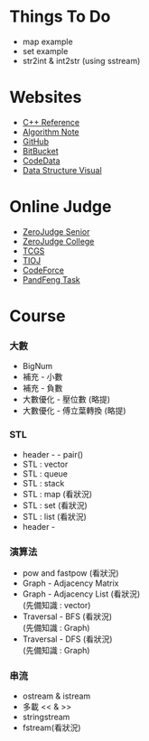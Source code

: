 Things  To  Do
==============
- map example
- set example
- str2int & int2str (using sstream)

Websites
========
- [C++ Reference](http://www.cplusplus.com/reference/)
- [Algorithm Note](http://www.csie.ntnu.edu.tw/~u91029/)
- [GitHub](https://github.com/)
- [BitBucket](https://bitbucket.org/)
- [CodeData](http://www.codedata.com.tw/)
- [Data Structure Visual](http://www.cs.usfca.edu/~galles/visualization/Algorithms.html)

Online Judge
============
- [ZeroJudge Senior](http://zerojudge.tw/)
- [ZeroJudge College](http://judge.nccucs.org/Problems)
- [TCGS](http://www.tcgs.tc.edu.tw:1218/)
- [TIOJ](http://tioj.ck.tp.edu.tw/problems)
- [CodeForce](http://codeforces.com/)
- [PandFeng Task](https://github.com/pangfengliu/programmingtasks/issues)

Course
======

### 大數

- BigNum
- 補充 - 小數
- 補充 - 負數
- 大數優化 - 壓位數 (略提)
- 大數優化 - 傅立葉轉換 (略提)

### STL

- header - <utility> - pair()
- STL : vector
- STL : queue
- STL : stack
- STL : map (看狀況)
- STL : set (看狀況)
- STL : list (看狀況)
- header - <algorithm>

### 演算法

- pow and fastpow (看狀況)
- Graph - Adjacency Matrix
- Graph - Adjacency List (看狀況)<br/>
  (先備知識 : vector)
- Traversal - BFS (看狀況)<br/>
  (先備知識 : Graph)
- Traversal - DFS (看狀況)<br/>
  (先備知識 : Graph)

### 串流

- ostream & istream
- 多載 << & >>
- stringstream
- fstream(看狀況)
